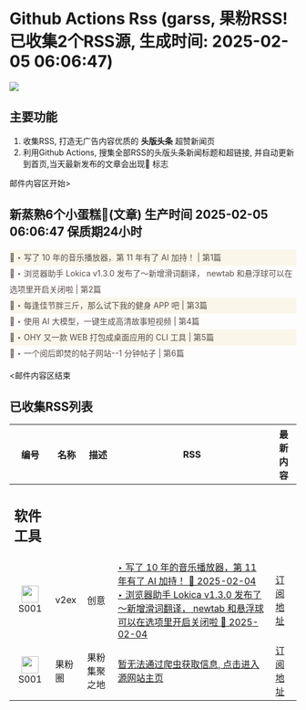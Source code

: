 # Github Actions Rss (garss, 果粉RSS! 已收集2个RSS源, 生成时间: 2025-02-05 06:06:47)

![](https://cdn.jsdelivr.net/gh/xinkeji/garss/_media/ga-rss.png)



## 主要功能
1. 收集RSS, 打造无广告内容优质的 **头版头条** 超赞新闻页
2. 利用Github Actions, 搜集全部RSS的头版头条新闻标题和超链接, 并自动更新到首页,当天最新发布的文章会出现🌈 标志

邮件内容区开始>
<h2>新蒸熟6个小蛋糕🍰(文章) 生产时间 2025-02-05 06:06:47 保质期24小时</h2>

<div style='line-height:3;background-color:#FAF6EA;' ><a href='https://www.v2ex.com/t/1108907#reply3' style="line-height:2;text-decoration:none;display:block;color:#584D49;">🌈 ‣ 写了 10 年的音乐播放器，第 11 年有了 AI 加持！ | 第1篇</a></div><div style='line-height:3;' ><a href='https://www.v2ex.com/t/1108909#reply0' style="line-height:2;text-decoration:none;display:block;color:#584D49;">🌈 ‣ 浏览器助手 Lokica v1.3.0 发布了～新增滑词翻译， newtab 和悬浮球可以在选项里开启关闭啦 | 第2篇</a></div><div style='line-height:3;background-color:#FAF6EA;' ><a href='https://www.v2ex.com/t/1108849#reply1' style="line-height:2;text-decoration:none;display:block;color:#584D49;">🌈 ‣ 每逢佳节胖三斤，那么试下我的健身 APP 吧 | 第3篇</a></div><div style='line-height:3;' ><a href='https://www.v2ex.com/t/1108796#reply17' style="line-height:2;text-decoration:none;display:block;color:#584D49;">🌈 ‣ 使用 AI 大模型，一键生成高清故事短视频 | 第4篇</a></div><div style='line-height:3;background-color:#FAF6EA;' ><a href='https://www.v2ex.com/t/1108803#reply6' style="line-height:2;text-decoration:none;display:block;color:#584D49;">🌈 ‣ OHY 又一款 WEB 打包成桌面应用的 CLI 工具 | 第5篇</a></div><div style='line-height:3;' ><a href='https://www.v2ex.com/t/1108797#reply3' style="line-height:2;text-decoration:none;display:block;color:#584D49;">🌈 ‣ 一个阅后即焚的帖子网站--1 分钟帖子 | 第6篇</a></div>

<邮件内容区结束

## 已收集RSS列表

| 编号 | 名称 | 描述 | RSS | 最新内容 |
| --- | --- | --- | --- | --- |
| <h2 id="软件工具">软件工具</h2> |  |   |  |  |
| <div id="S001" style="text-align: center;"><img src="https://cdn.jsdelivr.net/gh/zhaoolee/garss/_media/favicon/S001.png" width="30px" style="width:30px;height: auto;"/><br><span>S001</span></div> | v2ex | 创意 | [‣ 写了 10 年的音乐播放器，第 11 年有了 AI 加持！ 🌈 2025-02-04](https://www.v2ex.com/t/1108907#reply3)<br/>[‣ 浏览器助手 Lokica v1.3.0 发布了～新增滑词翻译， newtab 和悬浮球可以在选项里开启关闭啦 🌈 2025-02-04](https://www.v2ex.com/t/1108909#reply0) | [订阅地址](https://www.v2ex.com/feed/tab/creative.xml) |
| <div id="S001" style="text-align: center;"><img src="https://cdn.jsdelivr.net/gh/zhaoolee/garss/_media/favicon/S001.png" width="30px" style="width:30px;height: auto;"/><br><span>S001</span></div> | 果粉圈 | 果粉集聚之地 | [暂无法通过爬虫获取信息, 点击进入源网站主页](https://g0f.cn) | [订阅地址](https://g0f.cn/rss.xml) |



